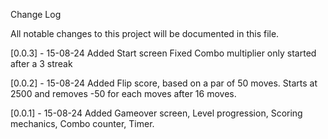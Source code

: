 Change Log

All notable changes to this project will be documented in this file.

[0.0.3] - 15-08-24
Added
Start screen
Fixed
Combo multiplier only started after a 3 streak

[0.0.2] - 15-08-24
Added
Flip score, based on a par of 50 moves. Starts at 2500 and removes -50 for each moves after 16 moves.

[0.0.1] - 15-08-24
Added
Gameover screen, Level progression, Scoring mechanics, Combo counter, Timer.
